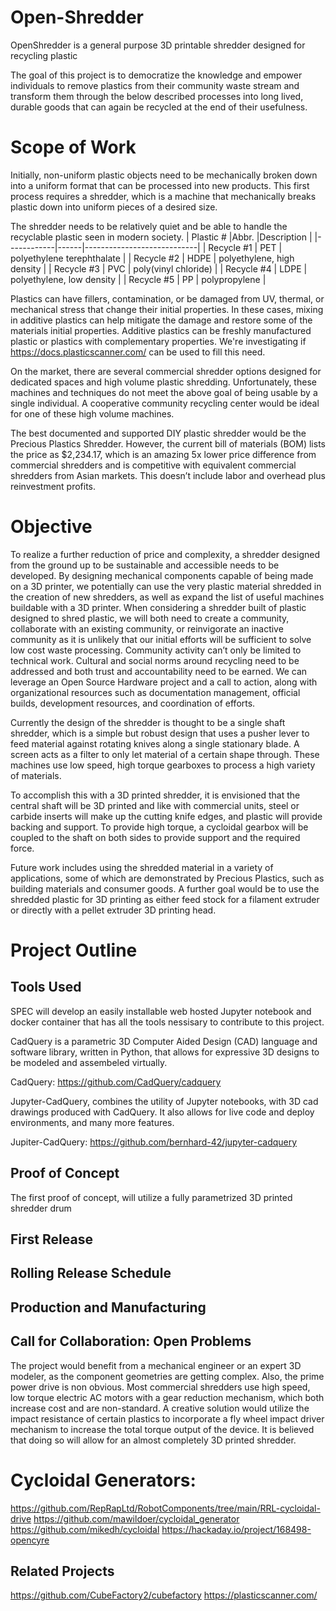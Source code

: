# Open-Shredder
OpenShredder is a general purpose 3D printable shredder designed for recycling plastic


The goal of this project is to democratize the knowledge and empower individuals to remove plastics from their community waste stream and transform them through the below described processes into long lived, durable goods that can again be recycled at the end of their usefulness. 

# Scope of Work

Initially, non-uniform plastic objects need to be mechanically broken down into a uniform format that can be processed into new products. This first process requires a shredder, which is a machine that mechanically breaks plastic down into uniform pieces of a desired size.

The shredder needs to be relatively quiet and be able to handle the recyclable plastic seen in modern society. 
| Plastic #  |Abbr. |Description                 |
|------------|------|----------------------------|
| Recycle #1 | PET  | polyethylene terephthalate | 
| Recycle #2 | HDPE | polyethylene, high density | 
| Recycle #3 | PVC  | poly(vinyl chloride)       | 
| Recycle #4 | LDPE | polyethylene, low density  | 
| Recycle #5 | PP   | polypropylene              | 


Plastics can have fillers, contamination, or be damaged from UV, thermal, or mechanical stress that change their initial properties. In these cases, mixing in additive plastics can help mitigate the damage and restore some of the materials initial properties. Additive plastics can be freshly manufactured plastic or plastics with complementary properties. We're investigating if https://docs.plasticscanner.com/ can be used to fill this need.

On the market, there are several commercial shredder options designed for dedicated spaces and high volume plastic shredding. Unfortunately, these machines and techniques do not meet the above goal of being usable by a single individual. A cooperative community recycling center would be ideal for one of these high volume machines.

The best documented and supported DIY plastic shredder would be the Precious Plastics Shredder. However, the current bill of materials (BOM) lists the price as $2,234.17, which is an amazing 5x lower price difference from commercial shredders and is competitive with equivalent commercial shredders from Asian markets. This doesn’t include labor and overhead plus reinvestment profits. 

# Objective

To realize a further reduction of price and complexity, a shredder designed from the ground up to be sustainable and accessible needs to be developed. By designing mechanical components capable of being made on a 3D printer, we potentially can use the very plastic material shredded in the creation of new shredders, as well as expand the list of useful machines buildable with a 3D printer. When considering a shredder built of plastic designed to shred plastic, we will both need to create a community, collaborate with an existing community, or reinvigorate an inactive community as it is unlikely that our initial efforts will be sufficient to solve low cost waste processing. Community activity can’t only be limited to technical work. Cultural and social norms around recycling need to be addressed and both trust and accountability need to be earned. We can leverage an Open Source Hardware project and a call to action, along with organizational resources such as documentation management, official builds, development resources, and coordination of efforts. 

Currently the design of the shredder is thought to be a single shaft shredder, which is a simple but robust design that uses a pusher lever to feed material against rotating knives along a single stationary blade. A screen acts as a filter to only let material of a certain shape through. These machines use low speed, high torque gearboxes to process a high variety of materials. 

To accomplish this with a 3D printed shredder, it is envisioned that the central shaft will be 3D printed and like with commercial units, steel or carbide inserts will make up the cutting knife edges, and plastic will provide backing and support. To provide high torque, a cycloidal gearbox will be coupled to the shaft on both sides to provide support and the required force. 

Future work includes using the shredded material in a variety of applications, some of which are demonstrated by Precious Plastics, such as building materials and consumer goods. A further goal would be to use the shredded plastic for 3D printing as either feed stock for a filament extruder or directly with a pellet extruder 3D printing head. 

# Project Outline

## Tools Used
SPEC will develop an easily installable web hosted Jupyter notebook and docker container that has all the tools nessisary to contribute to this project. 

CadQuery is a parametric 3D Computer Aided Design (CAD) language and software library, written in Python, that allows for expressive 3D designs to be modeled and assembeled virtually. 

CadQuery: https://github.com/CadQuery/cadquery

Jupyter-CadQuery, combines the utility of Jupyter notebooks, with 3D cad drawings produced with CadQuery. It also allows for live code and deploy environments, and many more features. 

Jupiter-CadQuery: https://github.com/bernhard-42/jupyter-cadquery

## Proof of Concept

  The first proof of concept, will utilize a fully parametrized 3D printed shredder drum

## First Release

## Rolling Release Schedule

## Production and Manufacturing

## Call for Collaboration: Open Problems

  The project would benefit from a mechanical engineer or an expert 3D modeler, as the component geometries are getting complex. Also, the prime power drive is non obvious. Most commercial shredders use high speed, low torque electric AC motors with a gear reduction mechanism, which both increase cost and are non-standard. A creative solution would utilize the impact resistance of certain plastics to incorporate a fly wheel impact driver mechanism to increase the total torque output of the device. It is believed that doing so will allow for an almost completely 3D printed shredder. 

# Cycloidal Generators:
https://github.com/RepRapLtd/RobotComponents/tree/main/RRL-cycloidal-drive
https://github.com/mawildoer/cycloidal_generator
https://github.com/mikedh/cycloidal
https://hackaday.io/project/168498-opencyre

## Related Projects
https://github.com/CubeFactory2/cubefactory
https://plasticscanner.com/
